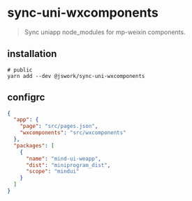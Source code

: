 # sync-uni-wxcomponents
> Sync uniapp node_modules for mp-weixin components.

## installation
```shell
# public
yarn add --dev @jswork/sync-uni-wxcomponents
```

## configrc
```json
{
  "app": {
    "page": "src/pages.json",
    "wxcomponents": "src/wxcomponents"
  },
  "packages": [
    {
      "name": "mind-ui-weapp",
      "dist": "miniprogram_dist",
      "scope": "mindui"
    }
  ]
}
```
